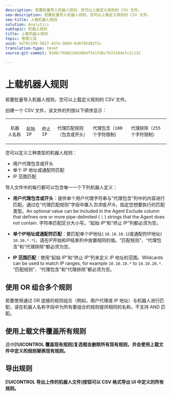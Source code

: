 ```yaml
---
description: 若要批量导入机器人规则，您可以上载定义规则的 CSV 文件。
seo-description: 若要批量导入机器人规则，您可以上载定义规则的 CSV 文件。
seo-title: 上载机器人规则
solution: Analytics
subtopic: 机器人规则
title: 上载机器人规则
topic: 管理工具
uuid: bd70c199-5817-437e-980d-6d8f95d82f2c
translation-type: tm+mt
source-git-commit: 93d6c7698216b3064f5417dbcfb33184efc2c132

---
```



# 上载机器人规则

若要批量导入机器人规则，您可以上载定义规则的 CSV 文件。

创建一个 CSV 文件，该文件的列按以下顺序显示：

<table id="table_770891EF9E4A49F695977BB6446736B5"> 
 <tbody> 
  <tr> 
   <td colname="col1"> <p> <code> 机器人名称</code> </p> </td> 
   <td colname="col2"> <p> <code>起始 IP</code> </p> </td> 
   <td colname="col3"> <p> <code>终止 IP</code> </p> </td> 
   <td colname="col4"> <p> <code>代理匹配规则（包含或开头）</code> </p> </td> 
   <td colname="col5"> <p> <code>代理包含（100 个字符限制）</code> </p> </td> 
   <td colname="col6"> <p> <code>代理排除（255 个字符限制）</code> </p> </td> 
  </tr> 
 </tbody> 
</table>

您可以定义三种类型的机器人规则：

* 用户代理包含或开头
* 单个 IP 地址或通配符匹配
* IP 范围匹配

导入文件中的每行都可以包含唯一一个下列机器人定义：

* **用户代理包含或开头**：提供单个用户代理字符串与“代理包含”列中的内容进行匹配。通过在“代理匹配规则”字段中置入&#x200B;*包含*&#x200B;或&#x200B;*开头*，指定您想要执行的匹配类型。An optional value can be included in the Agent Exclude column that defines one or more pipe-delimited ( `|` ) strings that the Agent does not contain. 字符串匹配区分大小写。“起始 IP”和“终止 IP”列都必须为空。

* **单个IP地址或通配符匹配**：要匹配单个IP地址( `10.10.10.1`)或通配符IP地址( `10.10.*.*`)，请在IP开始和IP结束列中放置相同的值。“匹配规则”、“代理包含”和“代理排除”都必须为空。

* **IP 范围匹配**：使用“起始 IP”和“终止 IP”列来定义 IP 地址的范围。Wildcards can be used to match IP ranges, for example `10.10.10.*` to `10.10.20.*`. “匹配规则”、“代理包含”和“代理排除”都必须为空。

## 使用 OR 组合多个规则

若要使用通过 OR 连接的规则组合（例如，用户代理或 IP 地址）与机器人进行匹配，请在机器人名称字段中为所有要组合的规则提供相同的名称。不支持 AND 匹配。

## 使用上载文件覆盖所有规则

选中&#x200B;**[!UICONTROL 覆盖现有规则]复选框会删除所有现有规则，并会使用上载文件中定义的规则替换现有规则。**

## 导出规则

**[!UICONTROL 导出上传的机器人文件]按钮可以 CSV 格式导出 UI 中定义的所有规则。**
